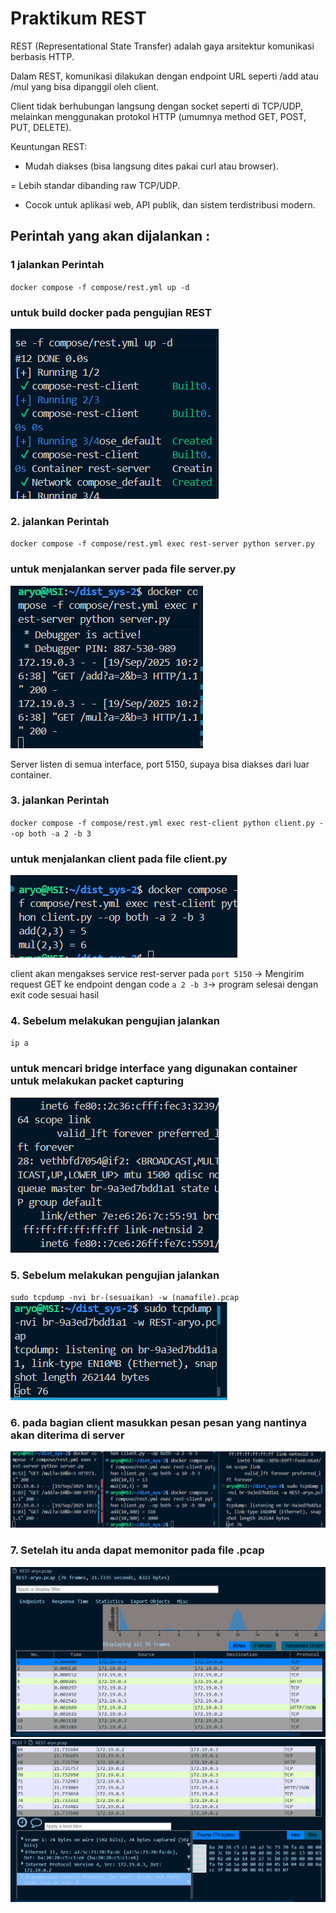 # Praktikum REST
REST (Representational State Transfer) adalah gaya arsitektur komunikasi berbasis HTTP.

Dalam REST, komunikasi dilakukan dengan endpoint URL seperti /add atau /mul yang bisa dipanggil oleh client.

Client tidak berhubungan langsung dengan socket seperti di TCP/UDP, melainkan menggunakan protokol HTTP (umumnya method GET, POST, PUT, DELETE).

Keuntungan REST:

- Mudah diakses (bisa langsung dites pakai curl atau browser).

=  Lebih standar dibanding raw TCP/UDP.

- Cocok untuk aplikasi web, API publik, dan sistem terdistribusi modern.
## Perintah yang akan dijalankan :

### 1 jalankan Perintah
`docker compose -f compose/rest.yml up -d`
### untuk build docker pada pengujian REST
![alt text](img/image1.png)
### 2. jalankan Perintah
`docker compose -f compose/rest.yml exec rest-server python server.py`
### untuk menjalankan server pada file server.py
![alt text](img/image2.png)

Server listen di semua interface, port 5150, supaya bisa diakses dari luar container.

### 3. jalankan Perintah
`docker compose -f compose/rest.yml exec rest-client python client.py --op both -a 2 -b 3`
### untuk menjalankan client pada file client.py
![alt text](img/image3.png)

client akan mengakses service rest-server pada `port 5150`  -> Mengirim request GET ke endpoint dengan code `a 2 -b 3`-> program selesai dengan exit code sesuai hasil
### 4. Sebelum melakukan pengujian jalankan 
`ip a`
### untuk mencari bridge interface yang digunakan container untuk melakukan packet capturing
![alt text](img/image4.png)
### 5. Sebelum melakukan pengujian jalankan 
`sudo tcpdump -nvi br-(sesuaikan) -w (namafile).pcap`
![alt text](img/image5.png)
### 6. pada bagian client masukkan pesan pesan yang nantinya akan diterima di server
![alt text](img/image6.png)
### 7. Setelah itu anda dapat memonitor pada file .pcap
![alt text](img/image7.png)
![alt text](img/image8.png)
